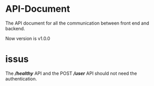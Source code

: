 # API-Document
The API document for all the communication between front end and backend.

Now version is v1.0.0

# issus
The ***/healthy*** API and the POST ***/user***  API should not need the authentication.